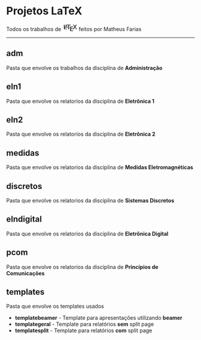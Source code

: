 # Projetos LaTeX
Todos os trabalhos de ![GitHub Logo](/latex.png)
 feitos por Matheus Farias

---
## adm
Pasta que envolve os trabalhos da disciplina de **Administração**

## eln1
Pasta que envolve os relatorios da disciplina de **Eletrônica 1**

## eln2
Pasta que envolve os relatorios da disciplina de **Eletrônica 2**

## medidas
Pasta que envolve os relatorios da disciplina de **Medidas Eletromagnéticas**

## discretos
Pasta que envolve os relatorios da disciplina de **Sistemas Discretos**

## elndigital
Pasta que envolve os relatorios da disciplina de **Eletrônica Digital**

## pcom
Pasta que envolve os relatorios da disciplina de **Princípios de Comunicações**

## templates
Pasta que envolve os templates usados

*  **templatebeamer** - Template para apresentações utilizando **beamer**
*  **templategeral** - Template para relatórios **sem** split page
*  **templatesplit** - Template para relatórios **com** split page
